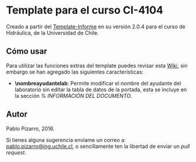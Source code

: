 ﻿# Template para el curso CI-4104

Creado a partir del <a href="http://ppizarror.github.io/Template-Informe/">Template-Informe</a> en su versión 2.0.4 para el curso de Hidráulica, de la Universidad de Chile.

## Cómo usar

Para utilizar las funciones extras del template puedes revisar esta <a href="https://github.com/ppizarror/Template-Informe/wiki">Wiki</a>, sin embargo se han agregado las siguientes características:

+ **\nombreayudantelab**: Permite modificar el nombre del ayudante del laboratorio sin editar la tabla de datos de la portada, esta se incluye en la sección *% INFORMACIÓN DEL DOCUMENTO*.

## Autor
Pablo Pizarro, 2016.

Si tienes alguna sugerencia envíame un correo a: [pablo.pizarro@ing.uchile.cl](mailto:pablo.pizarro@ing.uchile.cl), o sencillamente ten la libertad de enviar un _pull request_.
